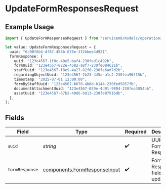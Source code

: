 # UpdateFormResponsesRequest

## Example Usage

```typescript
import { UpdateFormResponsesRequest } from "servicem8/models/operations";

let value: UpdateFormResponsesRequest = {
  uuid: "6c90f8b4-df87-458b-875e-3f2bbee4d921",
  formResponse: {
    uuid: "123e4567-1f0c-40e5-baf4-230fed1c492b",
    formUuid: "123e4567-822e-4582-a8f7-230fe084621b",
    staffUuid: "123e4567-f8e9-4a27-82f8-230fe6ad7d2b",
    regardingObjectUuid: "123e4567-2b23-445a-a1c2-230fea96f15b",
    timestamp: "2025-07-01 12:00:00",
    formByStaffUuid: "123e4567-b070-4b8d-b144-230fed5857fb",
    documentAttachmentUuid: "123e4567-039e-4d91-9894-230fea3054bb",
    assetUuid: "123e4567-67b2-49d6-b813-230fe07916db",
  },
};
```

## Fields

| Field                                                                        | Type                                                                         | Required                                                                     | Description                                                                  |
| ---------------------------------------------------------------------------- | ---------------------------------------------------------------------------- | ---------------------------------------------------------------------------- | ---------------------------------------------------------------------------- |
| `uuid`                                                                       | *string*                                                                     | :heavy_check_mark:                                                           | UUID of the Form Response                                                    |
| `formResponse`                                                               | [components.FormResponseInput](../../models/components/formresponseinput.md) | :heavy_check_mark:                                                           | Form Response fields to update                                               |